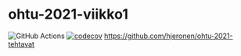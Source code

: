 # ohtu-2021-viikko1

![GitHub Actions](https://github.com/hjeronen/ohtu-2021-viikko1/workflows/Java%20CI%20with%20Gradle/badge.svg) [![codecov](https://codecov.io/gh/hjeronen/ohtu-2021-viikko1/branch/main/graph/badge.svg?token=4Z58WF0RGK)](https://codecov.io/gh/hjeronen/ohtu-2021-viikko1)
https://github.com/hjeronen/ohtu-2021-tehtavat

